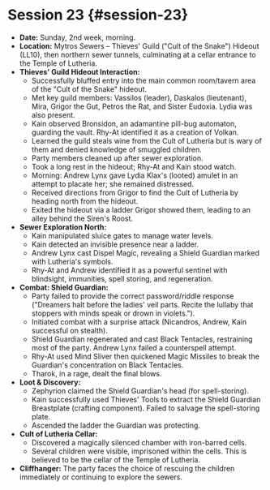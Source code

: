 # Session 23 {#session-23}

* **Date:** Sunday, 2nd week, morning.  
* **Location:** Mytros Sewers – Thieves' Guild ("Cult of the Snake") Hideout (LL10), then northern sewer tunnels, culminating at a cellar entrance to the Temple of Lutheria.  
* **Thieves' Guild Hideout Interaction:**  
  * Successfully bluffed entry into the main common room/tavern area of the "Cult of the Snake" hideout.  
  * Met key guild members: Vassilos (leader), Daskalos (lieutenant), Mira, Grigor the Gut, Petros the Rat, and Sister Eudoxia. Lydia was also present.  
  * Kain observed Bronsidon, an adamantine pill-bug automaton, guarding the vault. Rhy-At identified it as a creation of Volkan.  
  * Learned the guild steals wine from the Cult of Lutheria but is wary of them and denied knowledge of smuggled children.  
  * Party members cleaned up after sewer exploration.  
  * Took a long rest in the hideout; Rhy-At and Kain stood watch.  
  * Morning: Andrew Lynx gave Lydia Klax's (looted) amulet in an attempt to placate her; she remained distressed.  
  * Received directions from Grigor to find the Cult of Lutheria by heading north from the hideout.  
  * Exited the hideout via a ladder Grigor showed them, leading to an alley behind the Siren's Roost.  
* **Sewer Exploration North:**  
  * Kain manipulated sluice gates to manage water levels.  
  * Kain detected an invisible presence near a ladder.  
  * Andrew Lynx cast Dispel Magic, revealing a Shield Guardian marked with Lutheria's symbols.  
  * Rhy-At and Andrew identified it as a powerful sentinel with blindsight, immunities, spell storing, and regeneration.  
* **Combat: Shield Guardian:**  
  * Party failed to provide the correct password/riddle response ("Dreamers halt before the ladies' veil parts. Recite the lullaby that stoppers with minds speak or drown in violets.").  
  * Initiated combat with a surprise attack (Nicandros, Andrew, Kain successful on stealth).  
  * Shield Guardian regenerated and cast Black Tentacles, restraining most of the party. Andrew Lynx failed a counterspell attempt.  
  * Rhy-At used Mind Sliver then quickened Magic Missiles to break the Guardian's concentration on Black Tentacles.  
  * Tharok, in a rage, dealt the final blows.  
* **Loot & Discovery:**  
  * Zephyrion claimed the Shield Guardian's head (for spell-storing).  
  * Kain successfully used Thieves' Tools to extract the Shield Guardian Breastplate (crafting component). Failed to salvage the spell-storing plate.  
  * Ascended the ladder the Guardian was protecting.  
* **Cult of Lutheria Cellar:**  
  * Discovered a magically silenced chamber with iron-barred cells.  
  * Several children were visible, imprisoned within the cells. This is believed to be the cellar of the Temple of Lutheria.  
* **Cliffhanger:** The party faces the choice of rescuing the children immediately or continuing to explore the sewers.
